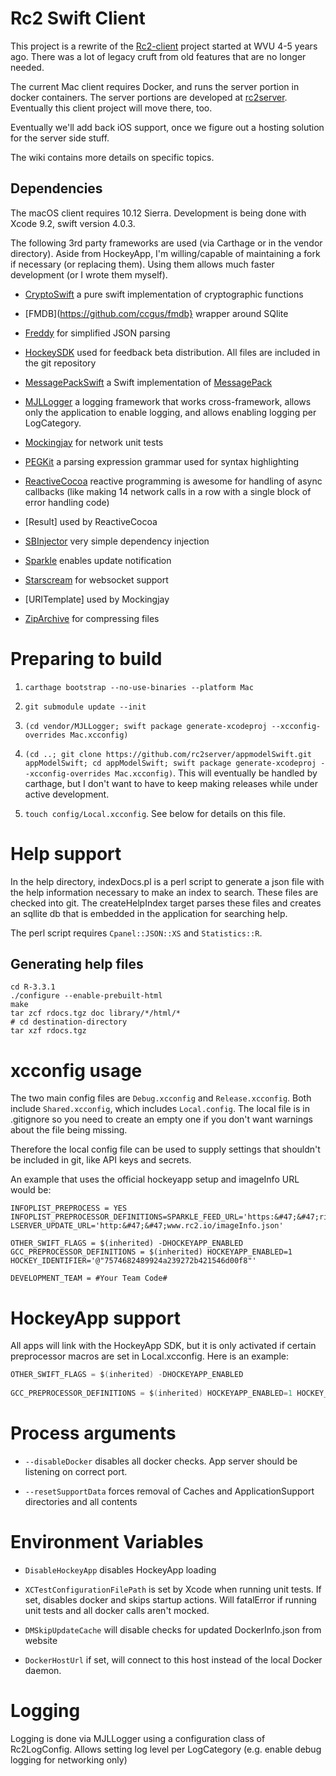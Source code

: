 # Rc2 Swift Client

This project is a rewrite of the [Rc2-client](https://github.com/wvuRc2/rc2client) project started at WVU 4-5 years ago. There was a lot of legacy cruft from old features that are no longer needed.

The current Mac client requires Docker, and runs the server portion in docker containers. The server portions are developed at [rc2server](https://github.com/rc2server/rc2). Eventually this client project will move there, too.

Eventually we'll add back iOS support, once we figure out a hosting solution for the server side stuff.

The wiki contains more details on specific topics.

## Dependencies

The macOS client requires 10.12 Sierra. Development is being done with Xcode 9.2, swift version 4.0.3.

The following 3rd party frameworks are used (via Carthage or in the vendor directory). Aside from HockeyApp, I'm willing/capable of maintaining a fork if necessary (or replacing them). Using them allows much faster development (or I wrote them myself).

* [CryptoSwift](https://github.com/krzyzanowskim/CryptoSwift.git) a pure swift implementation of cryptographic functions

* [FMDB](https://github.com/ccgus/fmdb} wrapper around SQlite

* [Freddy](https://github.com/bignerdranch/Freddy) for simplified JSON parsing

* [HockeySDK](https://hockeyapp.net/) used for feedback beta distribution. All files are included in the git repository

* [MessagePackSwift](https://github.com/mlilback/MessagePackSwift.git) a Swift implementation of [MessagePack](http://msgpack.org/)

* [MJLLogger](https://github.com/mlilback/MJLLogger.git) a logging framework that works cross-framework, allows only the application to enable logging, and allows enabling logging per LogCategory.

* [Mockingjay](https://github.com/kylef/Mockingjay) for network unit tests

* [PEGKit](https://github.com/itod/pegkit.git) a parsing expression grammar used for syntax highlighting

* [ReactiveCocoa](https://github.com/ReactiveCocoa/ReactiveCocoa) reactive programming is awesome for handling of async callbacks (like making 14 network calls in a row with a single block of error handling code)

* [Result] used by ReactiveCocoa

* [SBInjector](https://github.com/mlilback/SBInjector.git) very simple dependency injection

* [Sparkle](https://sparkle-project.org/) enables update notification

* [Starscream](https://github.com/daltoniam/Starscream) for websocket support

* [URITemplate] used by Mockingjay

* [ZipArchive](https://github.com/ZipArchive/ZipArchive) for compressing files

# Preparing to build

1. `carthage bootstrap --no-use-binaries --platform Mac`

2. `git submodule update --init`

3. `(cd vendor/MJLLogger; swift package generate-xcodeproj --xcconfig-overrides Mac.xcconfig)`

4. `(cd ..; git clone https://github.com/rc2server/appmodelSwift.git appModelSwift; cd appModelSwift; swift package generate-xcodeproj --xcconfig-overrides Mac.xcconfig)`. This will eventually be handled by carthage, but I don't want to have to keep making releases while under active development.

5. `touch config/Local.xcconfig`. See below for details on this file.

# Help support

In the help directory, indexDocs.pl is a perl script to generate a json file with the help information necessary to make an index to search. These files are checked into git. The createHelpIndex target parses these files and creates an sqllite db that is embedded in the application for searching help.

The perl script requires `Cpanel::JSON::XS` and `Statistics::R`.

## Generating help files ##

```
cd R-3.3.1
./configure --enable-prebuilt-html
make
tar zcf rdocs.tgz doc library/*/html/*
# cd destination-directory
tar xzf rdocs.tgz
```

# xcconfig usage

The two main config files are `Debug.xcconfig` and `Release.xcconfig`. Both include `Shared.xcconfig`, which includes `Local.config`. The local file is in .gitignore so you need to create an empty one if you don't want warnings about the file being missing.

Therefore the local config file can be used to supply settings that shouldn't be included in git, like API keys and secrets.

An example that uses the official hockeyapp setup and imageInfo URL would be:

	INFOPLIST_PREPROCESS = YES
	INFOPLIST_PREPROCESSOR_DEFINITIONS=SPARKLE_FEED_URL='https:&#47;&#47;rink.hockeyapp.net/api/2/apps/7574682489924a239272b421546d00f8' LSERVER_UPDATE_URL='http:&#47;&#47;www.rc2.io/imageInfo.json'
 
	OTHER_SWIFT_FLAGS = $(inherited) -DHOCKEYAPP_ENABLED 
	GCC_PREPROCESSOR_DEFINITIONS = $(inherited) HOCKEYAPP_ENABLED=1 HOCKEY_IDENTIFIER='@"7574682489924a239272b421546d00f8"'

	DEVELOPMENT_TEAM = #Your Team Code#

# HockeyApp support

All apps will link with the HockeyApp SDK, but it is only activated if certain preprocessor macros are set in Local.xcconfig. Here is an example:

```C
OTHER_SWIFT_FLAGS = $(inherited) -DHOCKEYAPP_ENABLED
 
GCC_PREPROCESSOR_DEFINITIONS = $(inherited) HOCKEYAPP_ENABLED=1 HOCKEY_IDENTIFIER='@"7574682489924a239272b421546d00f8"'
```

# Process arguments

* `--disableDocker` disables all docker checks. App server should be listening on correct port.

* `--resetSupportData` forces removal of Caches and ApplicationSupport directories and all contents

# Environment Variables

* `DisableHockeyApp` disables HockeyApp loading

* `XCTestConfigurationFilePath` is set by Xcode when running unit tests. If set, disables docker and skips startup actions. Will fatalError if running unit tests and all docker calls aren't mocked.

* `DMSkipUpdateCache` will disable checks for updated DockerInfo.json from website

* `DockerHostUrl` if set, will connect to this host instead of the local Docker daemon.

# Logging

Logging is done via MJLLogger using a configuration class of Rc2LogConfig. Allows setting log level per LogCategory (e.g. enable debug logging for networking only)

